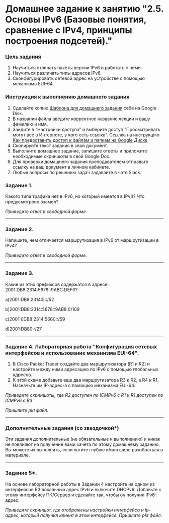 # Домашнее задание к занятию "2.5. Основы IPv6 (Базовые понятия, сравнение с IPv4, принципы построения подсетей)."

### Цель задания

1. Научиться отличать пакеты версии IPv6 и работать с ними.
3. Научиться различать типы адресов IPv6.
4. Сконфигурировать сетевой адрес на устройстве с помощью механизма EUI-64.

### Инструкция к выполнению домашнего задания

1. Сделайте копию [Шаблона для домашнего задания](https://docs.google.com/document/d/1youKpKm_JrC0UzDyUslIZW2E2bIv5OVlm_TQDvH5Pvs/edit) себе на Google Disk.
2. В названии файла введите корректное название лекции и вашу фамилию и имя.
3. Зайдите в “Настройки доступа” и выберите доступ “Просматривать могут все в Интернете, у кого есть ссылка”.
 Ссылка на инструкцию [Как предоставить доступ к файлам и папкам на Google Диске](https://support.google.com/docs/answer/2494822?hl=ru&co=GENIE.Platform%3DDesktop)
5. Скопируйте текст задания в свой документ.
6. Выполните домашнее задание, запишите ответы и приложите необходимые скриншоты в свой Google Doc.
7. Для проверки домашнего задания преподавателем отправьте ссылку на ваш документ в личном кабинете.
8. Любые вопросы по решению задач задавайте в чате Slack.


### Задание 1.

Какого типа трафика нет в IPv6, но который имеется в IPv4? Что предусмотрено взамен?

*Приведите ответ в свободной форме.*

---

### Задание 2.

Напишите, чем отличается маршрутизация в IPv6 от маршрутизации в IPv4?

*Приведите ответ в свободной форме.*

---

### Задание 3.

Какие из этих префиксов содержатся в адресе: 2001:DB8:2314:5678::9ABC:DEF0?

a)2001:DB8:2314:5::/52

b)2001:DB8:2314:5678::9AB8:0/109

c)2001:0DB8:2314:5660::/59

d)2001:DB80::/27

---

### Задание 4. Лабораторная работа "Конфигурация сетевых интерфейсов и использование механизма EUI-64".

1. В Cisco Packet Tracer создайте два маршрутизатора (R1 и R2) и настройте между ними адресацию по IPv6 с помощью глобальных адресов.
2. К этой схеме добавьте еще два маршрутизатора R3 к R2, а R4 к R1. Назначьте им IP-адрес-а c помощью механизма EUI-64.

*Приведите скриншоты, где R2 доступен по ICMPv6 с R1 и R1 доступен по ICMPv6 с R3*

*Пришлите pkt файл.*

---

### Дополнительные задания (со звездочкой*)

Эти задания дополнительные (не обязательные к выполнению) и никак не повлияют на получение вами зачета по этому домашнему заданию. Вы можете их выполнить, если хотите глубже и/или шире разобраться в материале.

---

### Задание 5*.

На основе лабораторной работы в Задании 4 настройте на одном из интерфейсов R3 локальный адрес IPv6 и включите DHCPv6. Добавьте к этому интерфейсу ПК/Сервер и сделайте так, чтобы он получил IPv6-адрес.

*Приведите скриншот, где отображены настройки интерфейса и ip-адрес, который получил клиент в этом интерфейсе.*
*Пришлите pkt файл.*

